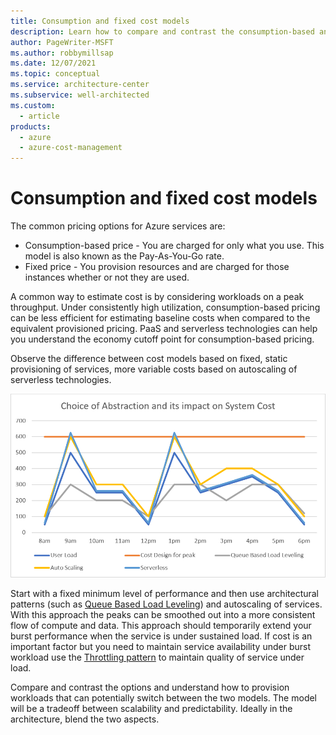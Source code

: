 ```yaml
---
title: Consumption and fixed cost models
description: Learn how to compare and contrast the consumption-based and fixed-price cost models for Azure services.
author: PageWriter-MSFT
ms.author: robbymillsap
ms.date: 12/07/2021
ms.topic: conceptual
ms.service: architecture-center
ms.subservice: well-architected
ms.custom:
  - article
products:
  - azure
  - azure-cost-management
---
```


# Consumption and fixed cost models

The common pricing options for Azure services are:

- Consumption-based price - You are charged for only what you use. This model is also known as the Pay-As-You-Go rate.
- Fixed price - You provision resources and are charged for those instances whether or not they are used.

A common way to estimate cost is by considering workloads on a peak throughput. Under consistently high utilization, consumption-based pricing can be less efficient for estimating baseline costs when compared to the equivalent provisioned pricing. PaaS and serverless technologies can help you understand the economy cutoff point for consumption-based pricing.

Observe the difference between cost models based on fixed, static provisioning of services, more variable costs based on autoscaling of serverless technologies.

![Choice of abstraction](../_images/choice-of-abstraction.png)

Start with a fixed minimum level of performance and then use architectural patterns (such as [Queue Based Load Leveling](/azure/architecture/patterns/queue-based-load-leveling)) and autoscaling of services. With this approach the peaks can be smoothed out into a more consistent flow of compute and data. This approach should temporarily extend your burst performance when the service is under sustained load. If cost is an important factor but you need to maintain service availability under burst workload use the [Throttling pattern](/azure/architecture/patterns/throttling) to maintain quality of service under load.

Compare and contrast the options and understand how to provision workloads that can potentially switch between the two models. The model will be a tradeoff between scalability and predictability. Ideally in the architecture, blend the two aspects. 
